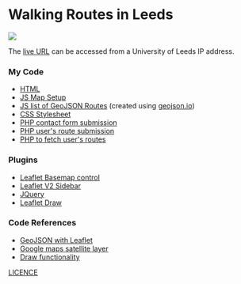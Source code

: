 # Walking Routes in Leeds
![](website_capture.gif)


The [live URL](http://dialogplus.leeds.ac.uk/geog5870/web40/Assignment%202/My%20Map/index.html) can be accessed from a University of Leeds IP address.
### My Code 

- [HTML](index.html)
- [JS Map Setup](map_setup.js)
- [JS list of GeoJSON Routes](routes.js) (created using [geojson.io](https://geojson.io/))
- [CSS Stylesheet](style.css)
- [PHP contact form submission](contact_form.php)
- [PHP user's route submission](route_submit.php)
- [PHP to fetch user's routes](fetchRoutes.php)


### Plugins 
- [Leaflet Basemap control](https://github.com/consbio/Leaflet.Basemaps)
- [Leaflet V2 Sidebar](https://github.com/noerw/leaflet-sidebar-v2)
- [JQuery](https://blog.jquery.com/2012/03/21/jquery-1-7-2-released/)
- [Leaflet Draw](http://leaflet.github.io/Leaflet.draw/docs/leaflet-draw-latest.html)

### Code References 
- [GeoJSON with Leaflet](https://leafletjs.com/examples/geojson/)
- [Google maps satellite layer](https://stackoverflow.com/questions/9394190/leaflet-map-api-with-google-satellite-layer)
- [Draw functionality](https://stackoverflow.com/questions/42939633/how-to-draw-a-polyline-using-the-mouse-and-leaflet-js)


[LICENCE](LICENSE)
